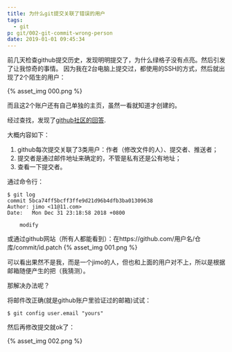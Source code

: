 ```yaml
---
title: 为什么git提交关联了错误的用户
tags:
  - git
p: git/002-git-commit-wrong-person
date: 2019-01-01 09:45:34
---
```


前几天检查github提交历史，发现明明提交了，为什么绿格子没有点亮。然后引发了让我惊奇的事情。
因为我在2台电脑上提交过，都使用的SSH的方式，然后就出现了2个陌生的用户：

{% asset_img 000.png %}

而且这2个账户还有自己单独的主页，虽然一看就知道才创建的。

经过查找，发现了[github社区的回答](https://github.community/t5/Support-Protips/Why-is-my-commit-associated-with-the-wrong-person/ba-p/6728).

大概内容如下：

1. github每次提交关联了3类用户：作者（修改文件的人）、提交者、推送者；
2. 提交者是通过邮件地址来确定的，不管是私有还是公有地址；
3. 查看一下提交者。

通过命令行：
```
$ git log
commit 5bca74ff5bcff3ffe9d21d96b4dfb3ba01309638
Author: jimo <11@11.com>
Date:   Mon Dec 31 23:18:58 2018 +0800

    modify
```
或通过github网站（所有人都能看到）：在https://github.com/用户名/仓库/commit/id.patch
{% asset_img 001.png %}

可以看出果然不是我，而是一个jimo的人，但也和上面的用户对不上，所以是根据邮箱随便产生的把（我猜测）。

那解决办法呢？

将邮件改正确(就是github账户里验证过的邮箱)试试：
```
$ git config user.email "yours"
```

然后再修改提交就ok了：

{% asset_img 002.png %}

